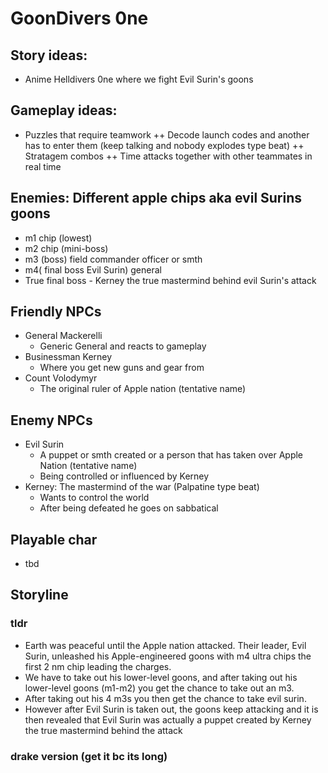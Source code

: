 # GoonDivers 0ne

## Story ideas:
+ Anime Helldivers 0ne where we fight Evil Surin's goons
## Gameplay ideas:
+ Puzzles that require teamwork
++ Decode launch codes and another has to enter them (keep talking and nobody explodes type beat)
++ Stratagem combos
++ Time attacks together with other teammates in real time

## Enemies: Different apple chips aka evil Surins goons
+ m1 chip (lowest)
+ m2 chip (mini-boss)
+ m3 (boss) field commander officer or smth
+ m4( final boss Evil Surin) general
+ True final boss - Kerney the true mastermind behind evil Surin's attack

## Friendly NPCs
+ General Mackerelli
  + Generic General and reacts to gameplay
+ Businessman Kerney
  + Where you get new guns and gear from
+ Count Volodymyr
  + The original ruler of Apple nation (tentative name)

## Enemy NPCs
+ Evil Surin
  + A puppet or smth created or a person that has taken over Apple Nation (tentative name)
  + Being controlled or influenced by Kerney
+ Kerney: The mastermind of the war (Palpatine type beat)
  + Wants to control the world
  + After being defeated he goes on sabbatical

## Playable char
+ tbd

## Storyline

### tldr
+ Earth was peaceful until the Apple nation attacked. Their leader, Evil Surin, unleashed his Apple-engineered goons with m4 ultra chips the first 2 nm chip leading the charges.
+ We have to take out his lower-level goons, and after taking out his lower-level goons (m1-m2) you get the chance to take out an m3.
+ After taking out his 4 m3s you then get the chance to take evil surin.
+ However after Evil Surin is taken out, the goons keep attacking and it is then revealed that Evil Surin was actually a puppet created by Kerney the true mastermind behind the attack

### drake version (get it bc its long)
